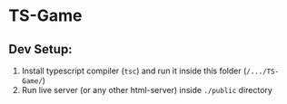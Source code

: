 # TS-Game

## Dev Setup:

1. Install typescript compiler (`tsc`) and run it inside this folder (`/.../TS-Game/`)
2. Run live server (or any other html-server) inside `./public` directory